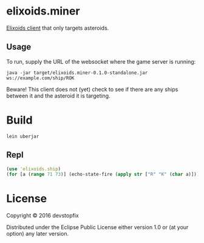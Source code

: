 # elixoids.miner

[Elixoids client](https://github.com/devstopfix/elixoids) that only targets asteroids.

## Usage

To run, supply the URL of the websocket where the game server is running:

    java -jar target/elixoids.miner-0.1.0-standalone.jar ws://example.com/ship/ROK

Beware! This client does not (yet) check to see if there are any ships between it and the asteroid it is targeting.

# Build

    lein uberjar

## Repl

```clojure
(use 'elixoids.ship)
(for [a (range 71 73)] (echo-state-fire (apply str ["R" "K" (char a)])))
```

# License

Copyright © 2016 devstopfix

Distributed under the Eclipse Public License either version 1.0 or (at
your option) any later version.
